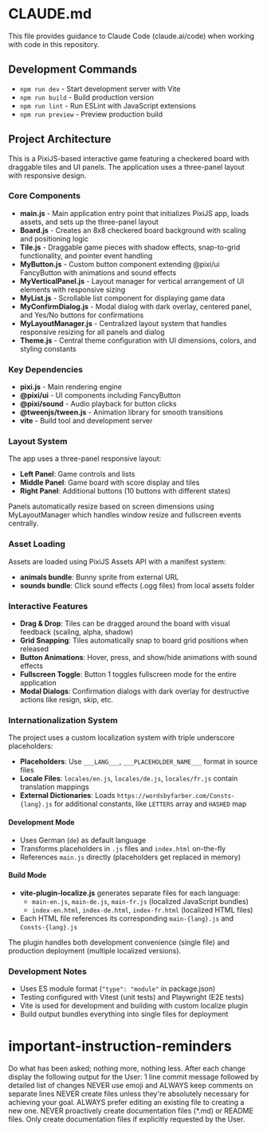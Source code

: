 # CLAUDE.md

This file provides guidance to Claude Code (claude.ai/code) when working with code in this repository.

## Development Commands

- `npm run dev` - Start development server with Vite
- `npm run build` - Build production version
- `npm run lint` - Run ESLint with JavaScript extensions
- `npm run preview` - Preview production build

## Project Architecture

This is a PixiJS-based interactive game featuring a checkered board with draggable tiles and UI panels. The application uses a three-panel layout with responsive design.

### Core Components

- **main.js** - Main application entry point that initializes PixiJS app, loads assets, and sets up the three-panel layout
- **Board.js** - Creates an 8x8 checkered board background with scaling and positioning logic
- **Tile.js** - Draggable game pieces with shadow effects, snap-to-grid functionality, and pointer event handling
- **MyButton.js** - Custom button component extending @pixi/ui FancyButton with animations and sound effects
- **MyVerticalPanel.js** - Layout manager for vertical arrangement of UI elements with responsive sizing
- **MyList.js** - Scrollable list component for displaying game data
- **MyConfirmDialog.js** - Modal dialog with dark overlay, centered panel, and Yes/No buttons for confirmations
- **MyLayoutManager.js** - Centralized layout system that handles responsive resizing for all panels and dialog
- **Theme.js** - Central theme configuration with UI dimensions, colors, and styling constants

### Key Dependencies

- **pixi.js** - Main rendering engine
- **@pixi/ui** - UI components including FancyButton
- **@pixi/sound** - Audio playback for button clicks
- **@tweenjs/tween.js** - Animation library for smooth transitions
- **vite** - Build tool and development server

### Layout System

The app uses a three-panel responsive layout:

- **Left Panel**: Game controls and lists
- **Middle Panel**: Game board with score display and tiles
- **Right Panel**: Additional buttons (10 buttons with different states)

Panels automatically resize based on screen dimensions using MyLayoutManager which handles window resize and fullscreen events centrally.

### Asset Loading

Assets are loaded using PixiJS Assets API with a manifest system:

- **animals bundle**: Bunny sprite from external URL
- **sounds bundle**: Click sound effects (.ogg files) from local assets folder

### Interactive Features

- **Drag & Drop**: Tiles can be dragged around the board with visual feedback (scaling, alpha, shadow)
- **Grid Snapping**: Tiles automatically snap to board grid positions when released
- **Button Animations**: Hover, press, and show/hide animations with sound effects
- **Fullscreen Toggle**: Button 1 toggles fullscreen mode for the entire application
- **Modal Dialogs**: Confirmation dialogs with dark overlay for destructive actions like resign, skip, etc.

### Internationalization System

The project uses a custom localization system with triple underscore placeholders:

- **Placeholders**: Use `___LANG___`, `___PLACEHOLDER_NAME___` format in source files
- **Locale Files**: `locales/en.js`, `locales/de.js`, `locales/fr.js` contain translation mappings
- **External Dictionaries**: Loads `https://wordsbyfarber.com/Consts-{lang}.js` for additional constants, like `LETTERS` array and `HASHED` map

#### Development Mode

- Uses German (`de`) as default language
- Transforms placeholders in `.js` files and `index.html` on-the-fly
- References `main.js` directly (placeholders get replaced in memory)

#### Build Mode

- **vite-plugin-localize.js** generates separate files for each language:
  - `main-en.js`, `main-de.js`, `main-fr.js` (localized JavaScript bundles)
  - `index-en.html`, `index-de.html`, `index-fr.html` (localized HTML files)
- Each HTML file references its corresponding `main-{lang}.js` and `Consts-{lang}.js`

The plugin handles both development convenience (single file) and production deployment (multiple localized versions).

### Development Notes

- Uses ES module format (`"type": "module"` in package.json)
- Testing configured with Vitest (unit tests) and Playwright (E2E tests)
- Vite is used for development and building with custom localize plugin
- Build output bundles everything into single files for deployment

# important-instruction-reminders

Do what has been asked; nothing more, nothing less.
After each change display the following output for the User: 1 line commit message followed by detailed list of changes
NEVER use emoji and ALWAYS keep comments on separate lines
NEVER create files unless they're absolutely necessary for achieving your goal.
ALWAYS prefer editing an existing file to creating a new one.
NEVER proactively create documentation files (\*.md) or README files. Only create documentation files if explicitly requested by the User.
